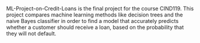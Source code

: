 ML-Project-on-Credit-Loans is the final project for the course CIND119. This project compares machine learning methods like decision trees and the naive Bayes classifier in order to find a model that accurately predicts whether a customer should receive a loan, based on the probability that they will not default.

